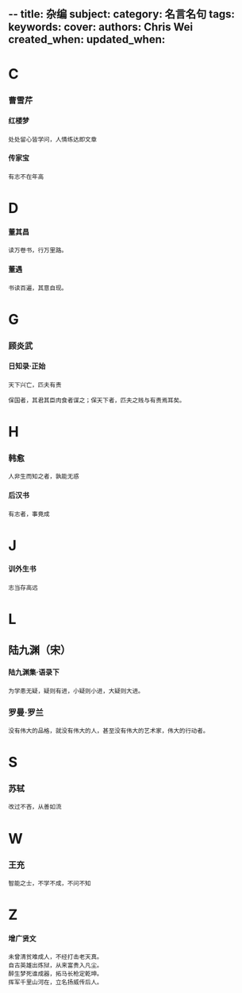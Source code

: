 --
title: 杂编
subject: 
category: 名言名句
tags: 
keywords: 
cover: 
authors: Chris Wei
created_when: 
updated_when: 
---


# C

### 曹雪芹

#### 红楼梦

```
处处留心皆学问，人情练达即文章
```

#### 传家宝

```
有志不在年高
```


# D

#### 董其昌

```
读万卷书，行万里路。
```

#### 董遇

```
书读百遍，其意自现。
```


# G

### 顾炎武

#### 日知录·正始

```
天下兴亡，匹夫有责
```

```
保国者，其君其臣肉食者谋之；保天下者，匹夫之贱与有责焉耳矣。
```


# H

### 韩愈

```
人非生而知之者，孰能无惑
```

#### 后汉书

```
有志者，事竟成
```


# J

#### 训外生书

```
志当存高远
```


# L

## 陆九渊（宋）

#### 陆九渊集·语录下

```
为学患无疑，疑则有进，小疑则小进，大疑则大进。
```

### 罗曼·罗兰

```
没有伟大的品格，就没有伟大的人，甚至没有伟大的艺术家，伟大的行动者。
```

# S

### 苏轼

```
改过不吝，从善如流
```

# W

### 王充

```
智能之士，不学不成，不问不知
```

# Z

#### 增广贤文

```
未曾清贫难成人，不经打击老天真。
自古英雄出炼狱，从来富贵入凡尘。
醉生梦死谁成器，拓马长枪定乾坤。
挥军千里山河在，立名扬威传后人。
```
